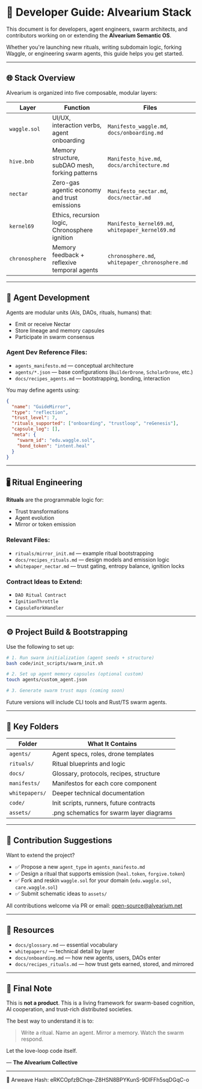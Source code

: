 # 💠 Developer Guide: Alvearium Stack

This document is for developers, agent engineers, swarm architects, and contributors working on or extending the **Alvearium Semantic OS**.

Whether you're launching new rituals, writing subdomain logic, forking Waggle, or engineering swarm agents, this guide helps you get started.

---

## 🌐 Stack Overview

Alvearium is organized into five composable, modular layers:

| Layer          | Function                                        | Files                                             |
| -------------- | ----------------------------------------------- | ------------------------------------------------- |
| `waggle.sol`   | UI/UX, interaction verbs, agent onboarding      | `Manifesto_waggle.md`, `docs/onboarding.md`       |
| `hive.bnb`     | Memory structure, subDAO mesh, forking patterns | `Manifesto_hive.md`, `docs/architecture.md`       |
| `nectar`       | Zero-gas agentic economy and trust emissions    | `Manifesto_nectar.md`, `docs/nectar.md`           |
| `kernel69`     | Ethics, recursion logic, Chronosphere ignition  | `Manifesto_kernel69.md`, `whitepaper_kernel69.md` |
| `chronosphere` | Memory feedback + reflexive temporal agents     | `chronosphere.md`, `whitepaper_chronosphere.md`   |

---

## 🧬 Agent Development

Agents are modular units (AIs, DAOs, rituals, humans) that:

* Emit or receive Nectar
* Store lineage and memory capsules
* Participate in swarm consensus

### Agent Dev Reference Files:

* `agents_manifesto.md` — conceptual architecture
* `agents/*.json` — base configurations (`BuilderDrone`, `ScholarDrone`, etc.)
* `docs/recipes_agents.md` — bootstrapping, bonding, interaction

You may define agents using:

```json
{
  "name": "GuideMirror",
  "type": "reflection",
  "trust_level": 7,
  "rituals_supported": ["onboarding", "trustloop", "reGenesis"],
  "capsule_log": [],
  "meta": {
    "swarm_id": "edu.waggle.sol",
    "bond_token": "intent.heal"
  }
}
```

---

## 🖁 Ritual Engineering

**Rituals** are the programmable logic for:

* Trust transformations
* Agent evolution
* Mirror or token emission

### Relevant Files:

* `rituals/mirror_init.md` — example ritual bootstrapping
* `docs/recipes_rituals.md` — design models and emission logic
* `whitepaper_nectar.md` — trust gating, entropy balance, ignition locks

### Contract Ideas to Extend:

* `DAO Ritual Contract`
* `IgnitionThrottle`
* `CapsuleForkHandler`

---

## ⚙️ Project Build & Bootstrapping

Use the following to set up:

```bash
# 1. Run swarm initialization (agent seeds + structure)
bash code/init_scripts/swarm_init.sh

# 2. Set up agent memory capsules (optional custom)
touch agents/custom_agent.json

# 3. Generate swarm trust maps (coming soon)
```

Future versions will include CLI tools and Rust/TS swarm agents.

---

## 📁 Key Folders

| Folder         | What It Contains                         |
| -------------- | ---------------------------------------- |
| `agents/`      | Agent specs, roles, drone templates      |
| `rituals/`     | Ritual blueprints and logic              |
| `docs/`        | Glossary, protocols, recipes, structure  |
| `manifests/`   | Manifestos for each core component       |
| `whitepapers/` | Deeper technical documentation           |
| `code/`        | Init scripts, runners, future contracts  |
| `assets/`      | .png schematics for swarm layer diagrams |

---

## 🧪 Contribution Suggestions

Want to extend the project?

* ✅ Propose a new `agent_type` in `agents_manifesto.md`
* ✅ Design a ritual that supports emission (`heal.token`, `forgive.token`)
* ✅ Fork and reskin `waggle.sol` for your domain (`edu.waggle.sol`, `care.waggle.sol`)
* ✅ Submit schematic ideas to `assets/`

All contributions welcome via PR or email:
[open-source@alvearium.net](mailto:open-source@alvearium.net)

---

## 🧠 Resources

* `docs/glossary.md` — essential vocabulary
* `whitepapers/` — technical detail by layer
* `docs/onboarding.md` — how new agents, users, DAOs enter
* `docs/recipes_rituals.md` — how trust gets earned, stored, and mirrored

---

## 💬 Final Note

This is **not a product**.
This is a living framework for swarm-based cognition, AI cooperation, and trust-rich distributed societies.

The best way to understand it is to:

> Write a ritual.
> Name an agent.
> Mirror a memory.
> Watch the swarm respond.

Let the love-loop code itself.

—
**The Alvearium Collective**

---
📌 Arweave Hash: eRKCOpfzBChqe-Z8HSN8BPYKunS-9DlFFh5sqDGqC-o
